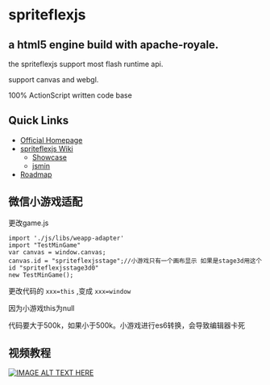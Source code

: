 # spriteflexjs

a html5 engine build with apache-royale.
------------------------------

the spriteflexjs support most flash runtime api.

support canvas and webgl.

100% ActionScript written code base

Quick Links
-----------

* [Official Homepage](http://spriteflexjs.com/)
* [spriteflexjs Wiki](https://github.com/matrix3d/spriteflexjs/wiki)
  * [Showcase](http://matrix3d.github.io/assets/html5/flexjsstage3d/bin/js-release/)
  * [jsmin](https://codepen.io/matrix3d/pen/mAZmVy)
* [Roadmap](https://github.com/matrix3d/spriteflexjs/wiki/Roadmap)

微信小游戏适配
-----------
更改game.js

 ```as3
 import './js/libs/weapp-adapter'
 import "TestMinGame"
 var canvas = window.canvas;
 canvas.id = "spriteflexjsstage";//小游戏只有一个画布显示 如果是stage3d用这个id "spriteflexjsstage3d0"
 new TestMinGame();
 ```

更改代码的  `xxx=this` ,变成 `xxx=window`

因为小游戏this为null

代码要大于500k，如果小于500k。小游戏进行es6转换，会导致编辑器卡死

视频教程
-----------
[![IMAGE ALT TEXT HERE](https://img.youtube.com/vi/6mKdmKJqEK4/0.jpg)](https://www.youtube.com/watch?v=6mKdmKJqEK4)

